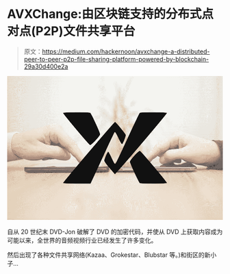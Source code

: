# AVXChange:由区块链支持的分布式点对点(P2P)文件共享平台

> 原文：<https://medium.com/hackernoon/avxchange-a-distributed-peer-to-peer-p2p-file-sharing-platform-powered-by-blockchain-29a30d400e2a>

![](img/45138bdd58583375e905bc822857abfb.png)

自从 20 世纪末 DVD-Jon 破解了 DVD 的加密代码，并使从 DVD 上获取内容成为可能以来，全世界的音频视频行业已经发生了许多变化。

然后出现了各种文件共享网络(Kazaa、Grokestar、Blubstar 等。)和街区的新小子…